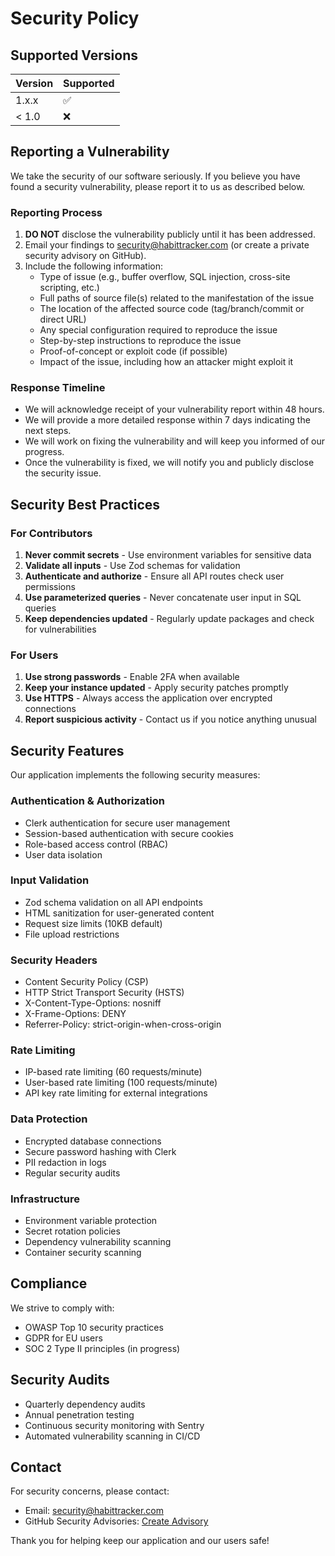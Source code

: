 # Security Policy

## Supported Versions

| Version | Supported          |
| ------- | ------------------ |
| 1.x.x   | :white_check_mark: |
| < 1.0   | :x:                |

## Reporting a Vulnerability

We take the security of our software seriously. If you believe you have found a security vulnerability, please report it to us as described below.

### Reporting Process

1. **DO NOT** disclose the vulnerability publicly until it has been addressed.
2. Email your findings to security@habittracker.com (or create a private security advisory on GitHub).
3. Include the following information:
   - Type of issue (e.g., buffer overflow, SQL injection, cross-site scripting, etc.)
   - Full paths of source file(s) related to the manifestation of the issue
   - The location of the affected source code (tag/branch/commit or direct URL)
   - Any special configuration required to reproduce the issue
   - Step-by-step instructions to reproduce the issue
   - Proof-of-concept or exploit code (if possible)
   - Impact of the issue, including how an attacker might exploit it

### Response Timeline

- We will acknowledge receipt of your vulnerability report within 48 hours.
- We will provide a more detailed response within 7 days indicating the next steps.
- We will work on fixing the vulnerability and will keep you informed of our progress.
- Once the vulnerability is fixed, we will notify you and publicly disclose the security issue.

## Security Best Practices

### For Contributors

1. **Never commit secrets** - Use environment variables for sensitive data
2. **Validate all inputs** - Use Zod schemas for validation
3. **Authenticate and authorize** - Ensure all API routes check user permissions
4. **Use parameterized queries** - Never concatenate user input in SQL queries
5. **Keep dependencies updated** - Regularly update packages and check for vulnerabilities

### For Users

1. **Use strong passwords** - Enable 2FA when available
2. **Keep your instance updated** - Apply security patches promptly
3. **Use HTTPS** - Always access the application over encrypted connections
4. **Report suspicious activity** - Contact us if you notice anything unusual

## Security Features

Our application implements the following security measures:

### Authentication & Authorization
- Clerk authentication for secure user management
- Session-based authentication with secure cookies
- Role-based access control (RBAC)
- User data isolation

### Input Validation
- Zod schema validation on all API endpoints
- HTML sanitization for user-generated content
- Request size limits (10KB default)
- File upload restrictions

### Security Headers
- Content Security Policy (CSP)
- HTTP Strict Transport Security (HSTS)
- X-Content-Type-Options: nosniff
- X-Frame-Options: DENY
- Referrer-Policy: strict-origin-when-cross-origin

### Rate Limiting
- IP-based rate limiting (60 requests/minute)
- User-based rate limiting (100 requests/minute)
- API key rate limiting for external integrations

### Data Protection
- Encrypted database connections
- Secure password hashing with Clerk
- PII redaction in logs
- Regular security audits

### Infrastructure
- Environment variable protection
- Secret rotation policies
- Dependency vulnerability scanning
- Container security scanning

## Compliance

We strive to comply with:
- OWASP Top 10 security practices
- GDPR for EU users
- SOC 2 Type II principles (in progress)

## Security Audits

- Quarterly dependency audits
- Annual penetration testing
- Continuous security monitoring with Sentry
- Automated vulnerability scanning in CI/CD

## Contact

For security concerns, please contact:
- Email: security@habittracker.com
- GitHub Security Advisories: [Create Advisory](https://github.com/your-org/habit-tracker/security/advisories/new)

Thank you for helping keep our application and our users safe!